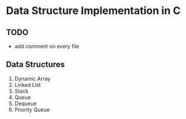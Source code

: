 # Data Structure Implementation in C

## TODO
- add comment on every file

## Data Structures
1. Dynamic Array
2. Linked List
3. Stack
4. Queue
5. Dequeue
6. Priority Queue